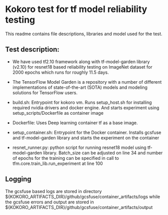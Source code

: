 # Kokoro test for tf model reliability testing

This readme contains file descriptions, libraries and model used for the test.

## Test description:

* We have used tf2.10 framework along with tf-model-garden library (v2.10) 
for resnet18 based reliability testing on ImageNet dataset for 2000 epochs
which runs for roughly 11.5 days.

* The TensorFlow Model Garden is a repository with a number of different 
implementations of state-of-the-art (SOTA) models and modeling solutions for TensorFlow users.

* build.sh: Entrypoint for kokoro vm. Runs setup_host.sh for installing required nvidia drivers
and docker engine. And starts experiment using setup_scripts/Dockerfile as container image

* Dockerfile: Uses Deep learning container tf as a base image.

* setup_container.sh: Entrypoint for the Docker container. Installs gcsfuse and tf-model-garden
library and starts the experiment on the container

* resnet_runner.py: python script for running resnet18 model using tf-model-garden library.
Batch_size can be adjusted on line 34 and number of epochs for the training can be specified in call
to tfm.core.train_lib.run_experiment at line 100

## Logging
The gcsfuse based logs are stored in directory ${KOKORO_ARTIFACTS_DIR}/github/gcsfuse/container_artifacts/logs
while the gcsfuse errors and output are stored in ${KOKORO_ARTIFACTS_DIR}/github/gcsfuse/container_artifacts/output
